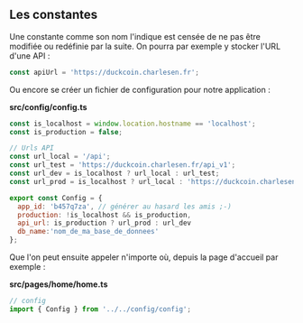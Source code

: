 ## Les constantes

Une constante comme son nom l'indique est censée de ne pas être modifiée ou redéfinie par la suite. On pourra par exemple y stocker l'URL d'une API :

```js
const apiUrl = 'https://duckcoin.charlesen.fr';
```

Ou encore se créer un fichier de configuration pour notre application :

**src/config/config.ts**

```js
const is_localhost = window.location.hostname == 'localhost';
const is_production = false;

// Urls API
const url_local = '/api';
const url_test = 'https://duckcoin.charlesen.fr/api_v1';
const url_dev = is_localhost ? url_local : url_test;
const url_prod = is_localhost ? url_local : 'https://duckcoin.charlesen.fr/api_v2';

export const Config = {
  app_id: 'b457q7za', // générer au hasard les amis ;-)
  production: !is_localhost && is_production,
  api_url: is_production ? url_prod : url_dev
  db_name:'nom_de_ma_base_de_donnees'
};
```

Que l'on peut ensuite appeler n'importe où, depuis la page d'accueil par exemple :

**src/pages/home/home.ts**

```js
// config
import { Config } from '../../config/config';
```



